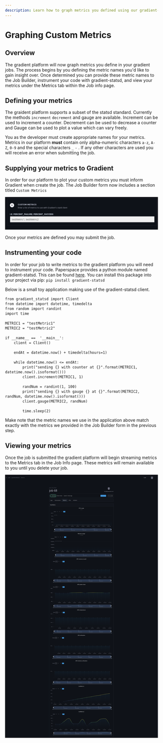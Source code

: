 ```yaml
---
description: Learn how to graph metrics you defined using our gradient-statsd client.
---
```


# Graphing Custom Metrics

## Overview

The gradient platform will now graph metrics you define in your gradient jobs. The process begins by you defining the metric names you'd like to gain insight over. Once determined you can provide these metric names to the Job Builder, instrument your code with gradient-statsd, and view your metrics under the Metrics tab within the Job info page.

## Defining your metrics

The graident platform supports a subset of the statsd standard. Currently the methods `increment` `decrement` and gauge are available. Increment can be used to increment a counter. Decrement can be used to decrease a counter and Gauge can be used to plot a value which can vary freely. 

You as the developer must create appropriate names for your metrics. Metrics in our platform **must** contain only alpha-numeric characters `a-z`, `A-Z`, `0-9` and the special characters `_` `-` . If any other characters are used you will receive an error when submitting the job. 

## Supplying your metrics to Gradient

In order for our platform to plot your custom metrics you must inform Gradient when create the job. The Job Builder form now includes a section titled `Custom Metrics`

![](../.gitbook/assets/image.png)

Once your metrics are defined you may submit the job.

## Instrumenting your code

In order for your job to write metrics to the gradient platform you will need to instrument your code. Paperspace provides a python module named gradient-statsd. This can be found [here](https://pypi.org/project/gradient-statsd/). You can install this package into your project via pip: `pip install gradient-statsd`

Below is a small toy application making use of the gradient-statsd client. 

```text
from gradient_statsd import Client
from datetime import datetime, timedelta
from random import randint
import time

METRIC1 = "testMetric1"
METRIC2 = "testMetric2"

if __name__ ==  '__main__':
    client = Client()

    endAt = datetime.now() + timedelta(hours=1)

    while datetime.now() <= endAt:
        print("sending {} with counter at {}".format(METRIC1, datetime.now().isoformat()))
        client.increment(METRIC1, 1)

        randNum = randint(1, 100)
        print("sending {} with gauge {} at {}".format(METRIC2, randNum, datetime.now().isoformat()))
        client.gauge(METRIC2, randNum)

        time.sleep(2)

```

 Make note that the metric names we use in the application above match exactly with the metrics we provided in the Job Builder form in the previous step.

## Viewing your metrics

Once the job is submitted the gradient platform will begin streaming metrics to the Metrics tab in the Job Info page.  These metrics will remain available to you until you delete your job. 

![](../.gitbook/assets/image%20%285%29.png)

